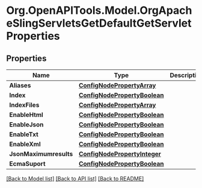 # Org.OpenAPITools.Model.OrgApacheSlingServletsGetDefaultGetServletProperties
## Properties

Name | Type | Description | Notes
------------ | ------------- | ------------- | -------------
**Aliases** | [**ConfigNodePropertyArray**](ConfigNodePropertyArray.md) |  | [optional] 
**Index** | [**ConfigNodePropertyBoolean**](ConfigNodePropertyBoolean.md) |  | [optional] 
**IndexFiles** | [**ConfigNodePropertyArray**](ConfigNodePropertyArray.md) |  | [optional] 
**EnableHtml** | [**ConfigNodePropertyBoolean**](ConfigNodePropertyBoolean.md) |  | [optional] 
**EnableJson** | [**ConfigNodePropertyBoolean**](ConfigNodePropertyBoolean.md) |  | [optional] 
**EnableTxt** | [**ConfigNodePropertyBoolean**](ConfigNodePropertyBoolean.md) |  | [optional] 
**EnableXml** | [**ConfigNodePropertyBoolean**](ConfigNodePropertyBoolean.md) |  | [optional] 
**JsonMaximumresults** | [**ConfigNodePropertyInteger**](ConfigNodePropertyInteger.md) |  | [optional] 
**EcmaSuport** | [**ConfigNodePropertyBoolean**](ConfigNodePropertyBoolean.md) |  | [optional] 

[[Back to Model list]](../README.md#documentation-for-models) [[Back to API list]](../README.md#documentation-for-api-endpoints) [[Back to README]](../README.md)

